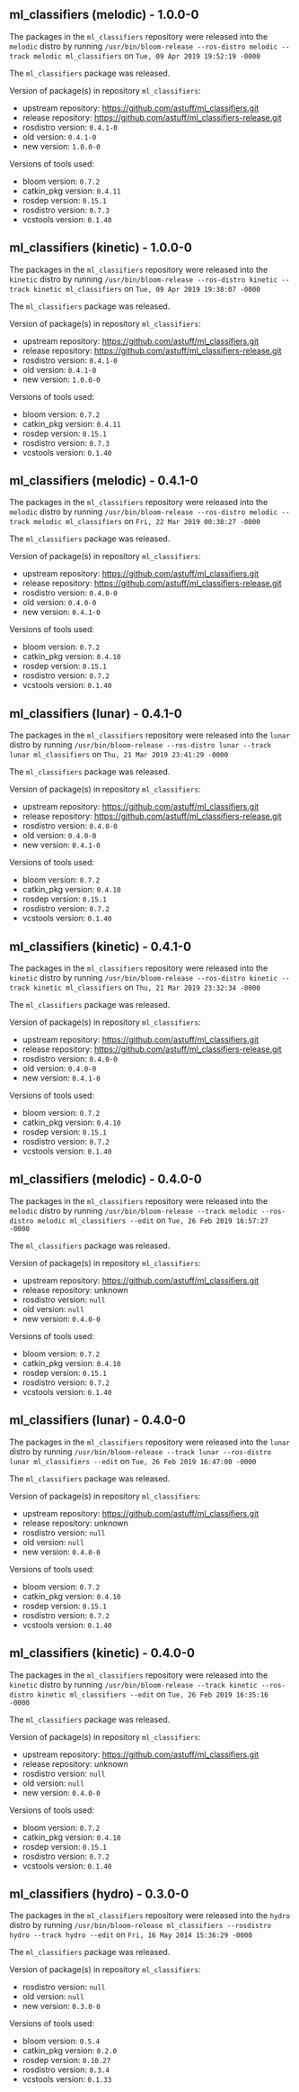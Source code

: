 ## ml_classifiers (melodic) - 1.0.0-0

The packages in the `ml_classifiers` repository were released into the `melodic` distro by running `/usr/bin/bloom-release --ros-distro melodic --track melodic ml_classifiers` on `Tue, 09 Apr 2019 19:52:19 -0000`

The `ml_classifiers` package was released.

Version of package(s) in repository `ml_classifiers`:

- upstream repository: https://github.com/astuff/ml_classifiers.git
- release repository: https://github.com/astuff/ml_classifiers-release.git
- rosdistro version: `0.4.1-0`
- old version: `0.4.1-0`
- new version: `1.0.0-0`

Versions of tools used:

- bloom version: `0.7.2`
- catkin_pkg version: `0.4.11`
- rosdep version: `0.15.1`
- rosdistro version: `0.7.3`
- vcstools version: `0.1.40`


## ml_classifiers (kinetic) - 1.0.0-0

The packages in the `ml_classifiers` repository were released into the `kinetic` distro by running `/usr/bin/bloom-release --ros-distro kinetic --track kinetic ml_classifiers` on `Tue, 09 Apr 2019 19:38:07 -0000`

The `ml_classifiers` package was released.

Version of package(s) in repository `ml_classifiers`:

- upstream repository: https://github.com/astuff/ml_classifiers.git
- release repository: https://github.com/astuff/ml_classifiers-release.git
- rosdistro version: `0.4.1-0`
- old version: `0.4.1-0`
- new version: `1.0.0-0`

Versions of tools used:

- bloom version: `0.7.2`
- catkin_pkg version: `0.4.11`
- rosdep version: `0.15.1`
- rosdistro version: `0.7.3`
- vcstools version: `0.1.40`


## ml_classifiers (melodic) - 0.4.1-0

The packages in the `ml_classifiers` repository were released into the `melodic` distro by running `/usr/bin/bloom-release --ros-distro melodic --track melodic ml_classifiers` on `Fri, 22 Mar 2019 00:38:27 -0000`

The `ml_classifiers` package was released.

Version of package(s) in repository `ml_classifiers`:

- upstream repository: https://github.com/astuff/ml_classifiers.git
- release repository: https://github.com/astuff/ml_classifiers-release.git
- rosdistro version: `0.4.0-0`
- old version: `0.4.0-0`
- new version: `0.4.1-0`

Versions of tools used:

- bloom version: `0.7.2`
- catkin_pkg version: `0.4.10`
- rosdep version: `0.15.1`
- rosdistro version: `0.7.2`
- vcstools version: `0.1.40`


## ml_classifiers (lunar) - 0.4.1-0

The packages in the `ml_classifiers` repository were released into the `lunar` distro by running `/usr/bin/bloom-release --ros-distro lunar --track lunar ml_classifiers` on `Thu, 21 Mar 2019 23:41:29 -0000`

The `ml_classifiers` package was released.

Version of package(s) in repository `ml_classifiers`:

- upstream repository: https://github.com/astuff/ml_classifiers.git
- release repository: https://github.com/astuff/ml_classifiers-release.git
- rosdistro version: `0.4.0-0`
- old version: `0.4.0-0`
- new version: `0.4.1-0`

Versions of tools used:

- bloom version: `0.7.2`
- catkin_pkg version: `0.4.10`
- rosdep version: `0.15.1`
- rosdistro version: `0.7.2`
- vcstools version: `0.1.40`


## ml_classifiers (kinetic) - 0.4.1-0

The packages in the `ml_classifiers` repository were released into the `kinetic` distro by running `/usr/bin/bloom-release --ros-distro kinetic --track kinetic ml_classifiers` on `Thu, 21 Mar 2019 23:32:34 -0000`

The `ml_classifiers` package was released.

Version of package(s) in repository `ml_classifiers`:

- upstream repository: https://github.com/astuff/ml_classifiers.git
- release repository: https://github.com/astuff/ml_classifiers-release.git
- rosdistro version: `0.4.0-0`
- old version: `0.4.0-0`
- new version: `0.4.1-0`

Versions of tools used:

- bloom version: `0.7.2`
- catkin_pkg version: `0.4.10`
- rosdep version: `0.15.1`
- rosdistro version: `0.7.2`
- vcstools version: `0.1.40`


## ml_classifiers (melodic) - 0.4.0-0

The packages in the `ml_classifiers` repository were released into the `melodic` distro by running `/usr/bin/bloom-release --track melodic --ros-distro melodic ml_classifiers --edit` on `Tue, 26 Feb 2019 16:57:27 -0000`

The `ml_classifiers` package was released.

Version of package(s) in repository `ml_classifiers`:

- upstream repository: https://github.com/astuff/ml_classifiers.git
- release repository: unknown
- rosdistro version: `null`
- old version: `null`
- new version: `0.4.0-0`

Versions of tools used:

- bloom version: `0.7.2`
- catkin_pkg version: `0.4.10`
- rosdep version: `0.15.1`
- rosdistro version: `0.7.2`
- vcstools version: `0.1.40`


## ml_classifiers (lunar) - 0.4.0-0

The packages in the `ml_classifiers` repository were released into the `lunar` distro by running `/usr/bin/bloom-release --track lunar --ros-distro lunar ml_classifiers --edit` on `Tue, 26 Feb 2019 16:47:00 -0000`

The `ml_classifiers` package was released.

Version of package(s) in repository `ml_classifiers`:

- upstream repository: https://github.com/astuff/ml_classifiers.git
- release repository: unknown
- rosdistro version: `null`
- old version: `null`
- new version: `0.4.0-0`

Versions of tools used:

- bloom version: `0.7.2`
- catkin_pkg version: `0.4.10`
- rosdep version: `0.15.1`
- rosdistro version: `0.7.2`
- vcstools version: `0.1.40`


## ml_classifiers (kinetic) - 0.4.0-0

The packages in the `ml_classifiers` repository were released into the `kinetic` distro by running `/usr/bin/bloom-release --track kinetic --ros-distro kinetic ml_classifiers --edit` on `Tue, 26 Feb 2019 16:35:16 -0000`

The `ml_classifiers` package was released.

Version of package(s) in repository `ml_classifiers`:

- upstream repository: https://github.com/astuff/ml_classifiers.git
- release repository: unknown
- rosdistro version: `null`
- old version: `null`
- new version: `0.4.0-0`

Versions of tools used:

- bloom version: `0.7.2`
- catkin_pkg version: `0.4.10`
- rosdep version: `0.15.1`
- rosdistro version: `0.7.2`
- vcstools version: `0.1.40`


## ml_classifiers (hydro) - 0.3.0-0

The packages in the `ml_classifiers` repository were released into the `hydro` distro by running `/usr/bin/bloom-release ml_classifiers --rosdistro hydro --track hydro --edit` on `Fri, 16 May 2014 15:36:29 -0000`

The `ml_classifiers` package was released.

Version of package(s) in repository `ml_classifiers`:
- rosdistro version: `null`
- old version: `null`
- new version: `0.3.0-0`

Versions of tools used:
- bloom version: `0.5.4`
- catkin_pkg version: `0.2.0`
- rosdep version: `0.10.27`
- rosdistro version: `0.3.4`
- vcstools version: `0.1.33`


